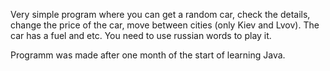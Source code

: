 Very simple program where you can get a random car, check the details, change the price of the car, move between cities (only Kiev and Lvov). The car has a fuel and etc.
You need to use russian words to play it.

Programm was made after one month of the start of learning Java.